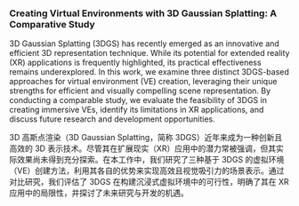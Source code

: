 ### Creating Virtual Environments with 3D Gaussian Splatting: A Comparative Study

3D Gaussian Splatting (3DGS) has recently emerged as an innovative and efficient 3D representation technique. While its potential for extended reality (XR) applications is frequently highlighted, its practical effectiveness remains underexplored. In this work, we examine three distinct 3DGS-based approaches for virtual environment (VE) creation, leveraging their unique strengths for efficient and visually compelling scene representation. By conducting a comparable study, we evaluate the feasibility of 3DGS in creating immersive VEs, identify its limitations in XR applications, and discuss future research and development opportunities.

3D 高斯点渲染（3D Gaussian Splatting，简称 3DGS）近年来成为一种创新且高效的 3D 表示技术。尽管其在扩展现实（XR）应用中的潜力常被强调，但其实际效果尚未得到充分探索。在本工作中，我们研究了三种基于 3DGS 的虚拟环境（VE）创建方法，利用其各自的优势来实现高效且视觉吸引力的场景表示。通过对比研究，我们评估了 3DGS 在构建沉浸式虚拟环境中的可行性，明确了其在 XR 应用中的局限性，并探讨了未来研究与开发的机遇。
